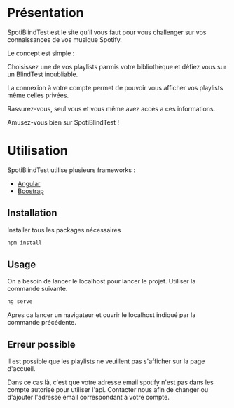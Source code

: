 # Présentation

SpotiBlindTest est le site qu'il vous faut pour vous challenger sur vos connaissances de vos musique Spotify.

Le concept est simple :

Choisissez une de vos playlists parmis votre bibliothèque et défiez vous sur un BlindTest inoubliable.

La connexion à votre compte permet de pouvoir vous afficher vos playlists même celles privées.

Rassurez-vous, seul vous et vous même avez accès a ces informations.

Amusez-vous bien sur SpotiBlindTest !


# Utilisation

SpotiBlindTest utilise plusieurs frameworks :
- [Angular](https://angular.io/)
- [Boostrap](https://getbootstrap.com/)

## Installation

Installer tous les packages nécessaires

```bash
npm install
```

## Usage
On a besoin de lancer le localhost pour lancer le projet.
Utiliser la commande suivante.

```bash
ng serve
```
Apres ca lancer un navigateur et ouvrir le localhost indiqué par la commande précédente.

## Erreur possible

Il est possible que les playlists ne veuillent pas s'afficher sur la page d'accueil.

Dans ce cas là, c'est que votre adresse email spotify n'est pas dans les compte autorisé pour utiliser l'api. Contacter nous afin de changer ou d'ajouter l'adresse email correspondant à votre compte.
